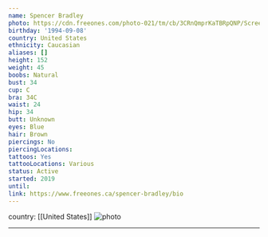 ```yaml
---
name: Spencer Bradley
photo: https://cdn.freeones.com/photo-021/tm/cb/3CRnQmprKaTBRpQNP/Screenshot-2021-12-06-11-00-55_teaser.png
birthday: '1994-09-08'
country: United States
ethnicity: Caucasian
aliases: []
height: 152
weight: 45
boobs: Natural
bust: 34
cup: C
bra: 34C
waist: 24
hip: 34
butt: Unknown
eyes: Blue
hair: Brown
piercings: No
piercingLocations:
tattoos: Yes
tattooLocations: Various
status: Active
started: 2019
until:
link: https://www.freeones.ca/spencer-bradley/bio
---
```

country: [[United States]]
![photo](https://cdn.freeones.com/photo-021/tm/cb/3CRnQmprKaTBRpQNP/Screenshot-2021-12-06-11-00-55_teaser.png)
***

